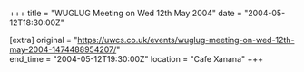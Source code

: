+++
title = "WUGLUG Meeting on Wed 12th May 2004"
date = "2004-05-12T18:30:00Z"

[extra]
original = "https://uwcs.co.uk/events/wuglug-meeting-on-wed-12th-may-2004-1474488954207/"    
end_time = "2004-05-12T19:30:00Z"
location = "Cafe Xanana"
+++



